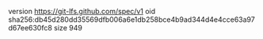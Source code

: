 version https://git-lfs.github.com/spec/v1
oid sha256:db45d280dd35569dfb006a6e1db258bce4b9ad344d4e4cce63a97d67ee630fc8
size 949
